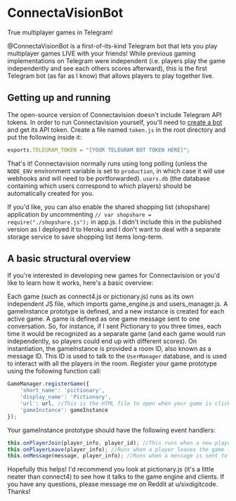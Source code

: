 # ConnectaVisionBot
True multiplayer games in Telegram!

@ConnectaVisionBot is a first-of-its-kind Telegram bot that lets you play multiplayer games LIVE with your friends! While previous gaming implementations on Telegram were independent (i.e. players play the game independently and see each others scores afterward), this is the first Telegram bot (as far as I know) that allows players to play together live.

## Getting up and running
The open-source version of Connectavision doesn't include Telegram API tokens. In order to run Connectavision yourself, you'll need to [create a bot](https://www.siteguarding.com/en/how-to-get-telegram-bot-api-token) and get its API token. Create a file named `token.js` in the root directory and put the following inside it:

```js
exports.TELEGRAM_TOKEN = "[YOUR TELEGRAM BOT TOKEN HERE]";
```
That's it! Connectavision normally runs using long polling (unless the `NODE_ENV` environment variable is set to `production`, in which case it will use webhooks and will need to be portforwarded). `users.db` (the database containing which users correspond to which players) should be automatically created for you.

If you'd like, you can also enable the shared shopping list (shopshare) application by uncommenting `// var shopshare = require("./shopshare.js");` in app.js. I didn't include this in the published version as I deployed it to Heroku and I don't want to deal with a separate storage service to save shopping list items long-term.

## A basic structural overview
If you're interested in developing new games for Connectavision or you'd like to learn how it works, here's a basic overview:

Each game (such as connect4.js or pictionary.js) runs as its own independent JS file, which imports game_engine.js and users_manager.js. A gameInstance prototype is defined, and a new instance is created for each active game. A game is defined as one game message sent to one conversation. So, for instance, if I sent Pictionary to you three times, each time it would be recognized as a separate game (and each game would run independently, so players could end up with different scores). On instantiation, the gameInstance is provided a room ID, also known as a message ID. This ID is used to talk to the `UserManager` database, and is used to interact with all the players in the room. Register your game prototype using the following function call:
```js
GameManager.registerGame({
    'short_name': 'pictionary',
    'display_name': 'Pictionary',
    'url': url, //This is the HTML file to open when your game is clicked on
    'gameInstance': gameInstance
});
```

Your gameInstance prototype should have the following event handlers:
```js
this.onPlayerJoin(player_info, player_id); //This runs when a new player joins. You should keep track of all players in your game's gameState
this.onPlayerLeave(player_info); //Runs when a player leaves the game (i.e. closes the browser window)
this.onMessage(message, player_info); //Runs when a message is sent to the server from a player
```

Hopefully this helps! I'd recommend you look at pictionary.js (it's a little neater than connect4) to see how it talks to the game engine and clients. If you have any questions, please message me on Reddit at u/sixdigitcode. Thanks!
